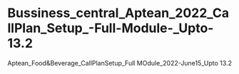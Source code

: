 # Bussiness_central_Aptean_2022_CallPlan_Setup_-Full-Module-_Upto-13.2
Aptean_Food&amp;Beverage_CallPlanSetup_Full MOdule_2022-June15_Upto 13.2

